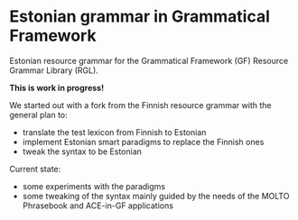 Estonian grammar in Grammatical Framework
=========================================

Estonian resource grammar for the Grammatical Framework (GF) Resource Grammar Library (RGL).

__This is work in progress!__

We started out with a fork from the Finnish resource grammar with the general plan to:

  - translate the test lexicon from Finnish to Estonian
  - implement Estonian smart paradigms to replace the Finnish ones
  - tweak the syntax to be Estonian

Current state:

  - some experiments with the paradigms
  - some tweaking of the syntax mainly guided by the needs of the MOLTO Phrasebook and ACE-in-GF applications
